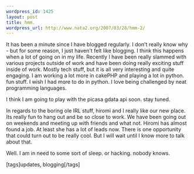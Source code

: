 ```yaml
--- 
wordpress_id: 1425
layout: post
title: hmm.
wordpress_url: http://www.nata2.org/2007/03/28/hmm-2/
---
```

<p>It has been a minute since I have blogged regularly. I don't really know why - but for some reason, I just haven't felt like blogging. I think this happens when a lot of going on in my life. Recently I have been really slammed with various projects outside of work and have been doing really exciting stuff inside of work. Mostly tech stuff, but it is all very interesting and quite engaging. I am working a lot more in cakePHP and playing a lot in python. fun stuff. I wish I had more to do in python. I love being challenged by neat programming languages. </p> <p>I think I am going to play with the picasa gdata api soon. stay tuned. </p> <p>In regards to the boring ole IRL stuff, hiromi and I really like our new place. Its really fun to hang out and be so close to work. We have been going out on weekends and meeting up with friends and what not. Hiromi has almost found a job. At least she has a lot of leads now. There is one opportunity that could turn out to be really cool. But I will wait until I know more to talk about that. </p> <p>Well. I am in need to some sort of sleep. or hacking. nobody knows.</p> <div class="wlWriterSmartContent" id="0767317B-992E-4b12-91E0-4F059A8CECA8:23e9ef3f-63d7-4812-a9d8-e335d041b20e" contenteditable="false" style="padding-right: 0px; display: inline; padding-left: 0px; padding-bottom: 0px; margin: 0px; padding-top: 0px">[tags]updates, blogging[/tags]</div>

